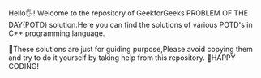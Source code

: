  Hello🖐! Welcome to the repository of GeekforGeeks PROBLEM OF THE DAY(POTD) solution.Here you can find the solutions of various POTD's in C++ programming language.

 📌These solutions are just for guiding purpose,Please avoid copying them and try to do it yourself by taking help from this repository.
                                               🚀HAPPY CODING!
